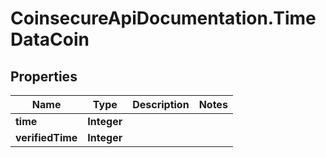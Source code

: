 # CoinsecureApiDocumentation.TimeDataCoin

## Properties
Name | Type | Description | Notes
------------ | ------------- | ------------- | -------------
**time** | **Integer** |  | 
**verifiedTime** | **Integer** |  | 


